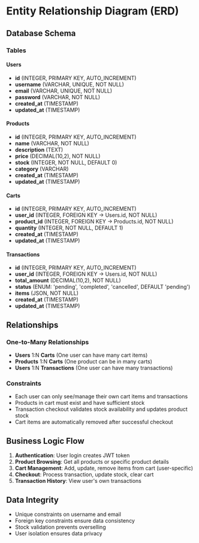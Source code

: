 # Entity Relationship Diagram (ERD)

## Database Schema

### Tables

#### Users
- **id** (INTEGER, PRIMARY KEY, AUTO_INCREMENT)
- **username** (VARCHAR, UNIQUE, NOT NULL)
- **email** (VARCHAR, UNIQUE, NOT NULL)
- **password** (VARCHAR, NOT NULL)
- **created_at** (TIMESTAMP)
- **updated_at** (TIMESTAMP)

#### Products
- **id** (INTEGER, PRIMARY KEY, AUTO_INCREMENT)
- **name** (VARCHAR, NOT NULL)
- **description** (TEXT)
- **price** (DECIMAL(10,2), NOT NULL)
- **stock** (INTEGER, NOT NULL, DEFAULT 0)
- **category** (VARCHAR)
- **created_at** (TIMESTAMP)
- **updated_at** (TIMESTAMP)

#### Carts
- **id** (INTEGER, PRIMARY KEY, AUTO_INCREMENT)
- **user_id** (INTEGER, FOREIGN KEY → Users.id, NOT NULL)
- **product_id** (INTEGER, FOREIGN KEY → Products.id, NOT NULL)
- **quantity** (INTEGER, NOT NULL, DEFAULT 1)
- **created_at** (TIMESTAMP)
- **updated_at** (TIMESTAMP)

#### Transactions
- **id** (INTEGER, PRIMARY KEY, AUTO_INCREMENT)
- **user_id** (INTEGER, FOREIGN KEY → Users.id, NOT NULL)
- **total_amount** (DECIMAL(10,2), NOT NULL)
- **status** (ENUM: 'pending', 'completed', 'cancelled', DEFAULT 'pending')
- **items** (JSON, NOT NULL)
- **created_at** (TIMESTAMP)
- **updated_at** (TIMESTAMP)

## Relationships

### One-to-Many Relationships
- **Users** 1:N **Carts** (One user can have many cart items)
- **Products** 1:N **Carts** (One product can be in many carts)
- **Users** 1:N **Transactions** (One user can have many transactions)

### Constraints
- Each user can only see/manage their own cart items and transactions
- Products in cart must exist and have sufficient stock
- Transaction checkout validates stock availability and updates product stock
- Cart items are automatically removed after successful checkout

## Business Logic Flow
1. **Authentication**: User login creates JWT token
2. **Product Browsing**: Get all products or specific product details
3. **Cart Management**: Add, update, remove items from cart (user-specific)
4. **Checkout**: Process transaction, update stock, clear cart
5. **Transaction History**: View user's own transactions

## Data Integrity
- Unique constraints on username and email
- Foreign key constraints ensure data consistency
- Stock validation prevents overselling
- User isolation ensures data privacy
